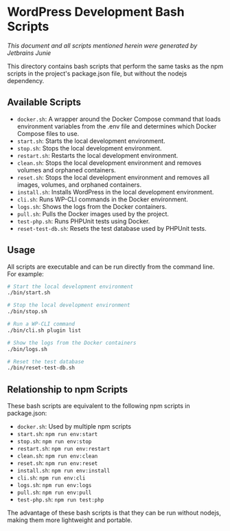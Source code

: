 # WordPress Development Bash Scripts

_This document and all scripts mentioned herein were generated by Jetbrains Junie_

This directory contains bash scripts that perform the same tasks as the npm scripts in the project's package.json file, but without the nodejs dependency.

## Available Scripts

- `docker.sh`: A wrapper around the Docker Compose command that loads environment variables from the .env file and determines which Docker Compose files to use.
- `start.sh`: Starts the local development environment.
- `stop.sh`: Stops the local development environment.
- `restart.sh`: Restarts the local development environment.
- `clean.sh`: Stops the local development environment and removes volumes and orphaned containers.
- `reset.sh`: Stops the local development environment and removes all images, volumes, and orphaned containers.
- `install.sh`: Installs WordPress in the local development environment.
- `cli.sh`: Runs WP-CLI commands in the Docker environment.
- `logs.sh`: Shows the logs from the Docker containers.
- `pull.sh`: Pulls the Docker images used by the project.
- `test-php.sh`: Runs PHPUnit tests using Docker.
- `reset-test-db.sh`: Resets the test database used by PHPUnit tests.

## Usage

All scripts are executable and can be run directly from the command line. For example:

```bash
# Start the local development environment
./bin/start.sh

# Stop the local development environment
./bin/stop.sh

# Run a WP-CLI command
./bin/cli.sh plugin list

# Show the logs from the Docker containers
./bin/logs.sh

# Reset the test database
./bin/reset-test-db.sh
```

## Relationship to npm Scripts

These bash scripts are equivalent to the following npm scripts in package.json:

- `docker.sh`: Used by multiple npm scripts
- `start.sh`: `npm run env:start`
- `stop.sh`: `npm run env:stop`
- `restart.sh`: `npm run env:restart`
- `clean.sh`: `npm run env:clean`
- `reset.sh`: `npm run env:reset`
- `install.sh`: `npm run env:install`
- `cli.sh`: `npm run env:cli`
- `logs.sh`: `npm run env:logs`
- `pull.sh`: `npm run env:pull`
- `test-php.sh`: `npm run test:php`

The advantage of these bash scripts is that they can be run without nodejs, making them more lightweight and portable.
